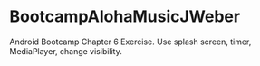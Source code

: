 # BootcampAlohaMusicJWeber
Android Bootcamp Chapter 6 Exercise.  Use  splash screen, timer, MediaPlayer, change visibility.
